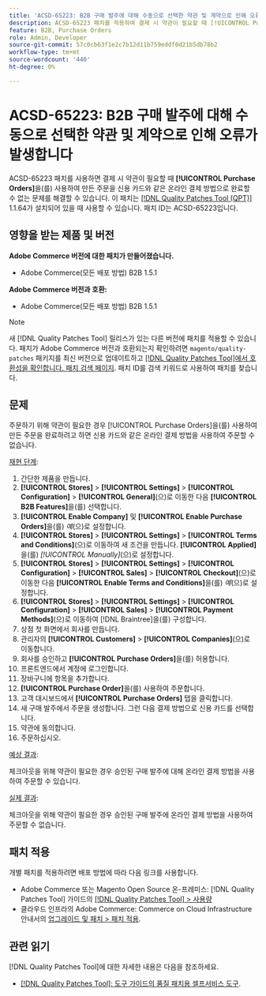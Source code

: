 ```yaml
---
title: 'ACSD-65223: B2B 구매 발주에 대해 수동으로 선택한 약관 및 계약으로 인해 오류가 발생합니다'
description: ACSD-65223 패치를 적용하여 결제 시 약관이 필요할 때 [!UICONTROL Purchase Orders]을(를) 사용하여 만든 주문을 신용 카드와 같은 온라인 결제 방법으로 완료할 수 없는 Adobe Commerce 문제를 해결합니다.
feature: B2B, Purchase Orders
role: Admin, Developer
source-git-commit: 57c0cb63f1e2c7b12d11b759eddf0d21b5db78b2
workflow-type: tm+mt
source-wordcount: '440'
ht-degree: 0%

---
```



# ACSD-65223: B2B 구매 발주에 대해 수동으로 선택한 약관 및 계약으로 인해 오류가 발생합니다

ACSD-65223 패치를 사용하면 결제 시 약관이 필요할 때 **[!UICONTROL Purchase Orders]**&#x200B;을(를) 사용하여 만든 주문을 신용 카드와 같은 온라인 결제 방법으로 완료할 수 없는 문제를 해결할 수 있습니다. 이 패치는 [[!DNL Quality Patches Tool (QPT)]](/help/tools/quality-patches-tool/quality-patches-tool-to-self-serve-quality-patches.md) 1.1.64가 설치되어 있을 때 사용할 수 있습니다. 패치 ID는 ACSD-65223입니다.

## 영향을 받는 제품 및 버전

**Adobe Commerce 버전에 대한 패치가 만들어졌습니다.**

* Adobe Commerce(모든 배포 방법) B2B 1.5.1

**Adobe Commerce 버전과 호환:**

* Adobe Commerce(모든 배포 방법) B2B 1.5.1

>[!NOTE]
>
>새 [!DNL Quality Patches Tool] 릴리스가 있는 다른 버전에 패치를 적용할 수 있습니다. 패치가 Adobe Commerce 버전과 호환되는지 확인하려면 `magento/quality-patches` 패키지를 최신 버전으로 업데이트하고 [[!DNL Quality Patches Tool]에서 호환성을 확인합니다. 패치 검색 페이지](https://experienceleague.adobe.com/tools/commerce-quality-patches/index.html). 패치 ID를 검색 키워드로 사용하여 패치를 찾습니다.

## 문제

주문하기 위해 약관이 필요한 경우 [!UICONTROL Purchase Orders]을(를) 사용하여 만든 주문을 완료하려고 하면 신용 카드와 같은 온라인 결제 방법을 사용하여 주문할 수 없습니다.

<u>재현 단계</u>:

1. 간단한 제품을 만듭니다.
1. **[!UICONTROL Stores]** > **[!UICONTROL Settings]** > **[!UICONTROL Configuration]** > **[!UICONTROL General]**(으)로 이동한 다음 **[!UICONTROL B2B Features]**&#x200B;을(를) 선택합니다.
1. **[!UICONTROL Enable Company]** 및 **[!UICONTROL Enable Purchase Orders]**&#x200B;을(를) *예*(으)로 설정합니다.
1. **[!UICONTROL Stores]** > **[!UICONTROL Settings]** > **[!UICONTROL Terms and Conditions]**(으)로 이동하여 새 조건을 만듭니다. **[!UICONTROL Applied]**&#x200B;을(를) *[!UICONTROL Manually]*(으)로 설정합니다.
1. **[!UICONTROL Stores]** > **[!UICONTROL Settings]** > **[!UICONTROL Configuration]** > **[!UICONTROL Sales]** > **[!UICONTROL Checkout]**(으)로 이동한 다음 **[!UICONTROL Enable Terms and Conditions]**&#x200B;을(를) *예*(으)로 설정합니다.
1. **[!UICONTROL Stores]** > **[!UICONTROL Settings]** > **[!UICONTROL Configuration]** > **[!UICONTROL Sales]** > **[!UICONTROL Payment Methods]**(으)로 이동하여 [!DNL Braintree]을(를) 구성합니다.
1. 상점 첫 화면에서 회사를 만듭니다.
1. 관리자의 **[!UICONTROL Customers]** > **[!UICONTROL Companies]**(으)로 이동합니다.
1. 회사를 승인하고 **[!UICONTROL Purchase Orders]**&#x200B;을(를) 허용합니다.
1. 프론트엔드에서 계정에 로그인합니다.
1. 장바구니에 항목을 추가합니다.
1. **[!UICONTROL Purchase Order]**&#x200B;을(를) 사용하여 주문합니다.
1. 고객 대시보드에서 **[!UICONTROL Purchase Orders]** 탭을 클릭합니다.
1. 새 구매 발주에서 주문을 생성합니다. 그런 다음 결제 방법으로 신용 카드를 선택합니다.
1. 약관에 동의합니다.
1. 주문하십시오.

<u>예상 결과</u>:

체크아웃을 위해 약관이 필요한 경우 승인된 구매 발주에 대해 온라인 결제 방법을 사용하여 주문할 수 있습니다.

<u>실제 결과</u>:

체크아웃을 위해 약관이 필요한 경우 승인된 구매 발주에 온라인 결제 방법을 사용하여 주문할 수 없습니다.

## 패치 적용

개별 패치를 적용하려면 배포 방법에 따라 다음 링크를 사용합니다.

* Adobe Commerce 또는 Magento Open Source 온-프레미스: [!DNL Quality Patches Tool] 가이드의 [[!DNL Quality Patches Tool] > 사용량](/help/tools/quality-patches-tool/usage.md)
* 클라우드 인프라의 Adobe Commerce: Commerce on Cloud Infrastructure 안내서의 [업그레이드 및 패치 > 패치 적용](https://experienceleague.adobe.com/docs/commerce-cloud-service/user-guide/develop/upgrade/apply-patches.html).

## 관련 읽기

[!DNL Quality Patches Tool]에 대한 자세한 내용은 다음을 참조하세요.

* [[!DNL Quality Patches Tool]: 도구 가이드의 품질 패치용 셀프서비스 도구](/help/tools/quality-patches-tool/quality-patches-tool-to-self-serve-quality-patches.md).
